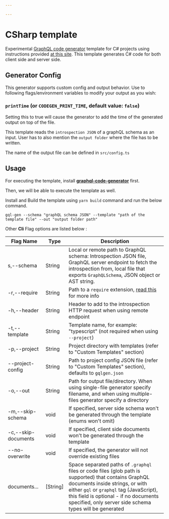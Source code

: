 ```yaml
---

---
```


# CSharp template

Experimental [GraphQL code generator](https://github.com/dotansimha/graphql-code-generator) template for C# projects using instructions provided [at this site](https://github.com/dotansimha/graphql-code-generator/blob/master/packages/templates/README.md). This template generates C# code for both client side and server side.

## Generator Config

This generator supports custom config and output behavior. Use to following flags/environment variables to modify your output as you wish:

### `printTime` (or `CODEGEN_PRINT_TIME`, default value: `false`)

Setting this to true will cause the generator to add the time of the generated output on top of the file.

This template reads the `introspection JSON` of a graphQL schema as an input. User has to also mention the `output folder` where the file has to be written.

The name of the output file can be defined in `src/config.ts`

## Usage

For executing the template, install [**graphql-code-generator**](https://github.com/dotansimha/graphql-code-generator) first.

Then, we will be able to execute the template as well.

Install and Build the template using `yarn build` command and run the below command.

`gql-gen --schema "graphQL schema JSON" --template "path of the template file" --out "output folder path"`

Other **Cli** Flag options are listed below : 

| Flag Name           | Type     | Description                                                  |
| ------------------- | -------- | ------------------------------------------------------------ |
| s,--schema          | String   | Local or remote path to GraphQL schema: Introspection JSON file, GraphQL server endpoint to fetch the introspection from, local file that exports `GraphQLSchema`, JSON object or AST string. |
| -r,--require        | String   | Path to a `require` extension, [read this](https://gist.github.com/jamestalmage/df922691475cff66c7e6) for more info |
| -h,--header         | String   | Header to add to the introspection HTTP request when using remote endpoint |
| -t,--template       | String   | Template name, for example: "typescript" (not required when using `--project`) |
| -p,--project        | String   | Project directory with templates (refer to "Custom Templates" section) |
| --project-config    | String   | Path to project config JSON file (refer to "Custom Templates" section), defaults to `gqlgen.json` |
| -o,--out            | String   | Path for output file/directory. When using single-file generator specify filename, and when using multiple-files generator specify a directory |
| -m,--skip-schema    | void     | If specified, server side schema won't be generated through the template (enums won't omit) |
| -c,--skip-documents | void     | If specified, client side documents won't be generated through the template |
| --no-overwrite      | void     | If specified, the generator will not override existing files |
| documents...        | [String] | Space separated paths of `.graphql` files or code files (glob path is supported) that contains GraphQL documents inside strings, or with either `gql` or `graphql` tag (JavaScript), this field is optional - if no documents specified, only server side schema types will be generated |

